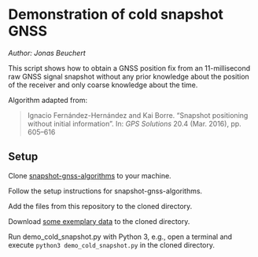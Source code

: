 # Demonstration of cold snapshot GNSS

*Author: Jonas Beuchert*

This script shows how to obtain a GNSS position fix from an 11-millisecond raw GNSS signal snapshot without any prior knowledge about the position of the receiver and only coarse knowledge about the time.

Algorithm adapted from:

> Ignacio Fernández-Hernández and Kai Borre. “Snapshot positioning without initial
information”. In: *GPS Solutions* 20.4 (Mar. 2016), pp. 605–616

## Setup

Clone [snapshot-gnss-algorithms](https://github.com/JonasBchrt/snapshot-gnss-algorithms) to your machine.

Follow the setup instructions for snapshot-gnss-algorithms.

Add the files from this repository to the cloned directory.

Download [some exemplary data](http://agamenon.tsc.uah.es/Asignaturas/it/rd/apuntes/GPSdata-DiscreteComponents-fs38_192-if9_55.bin) to the cloned directory.

Run demo_cold_snapshot.py with Python 3, e.g., open a terminal and execute `python3 demo_cold_snapshot.py` in the cloned directory.
